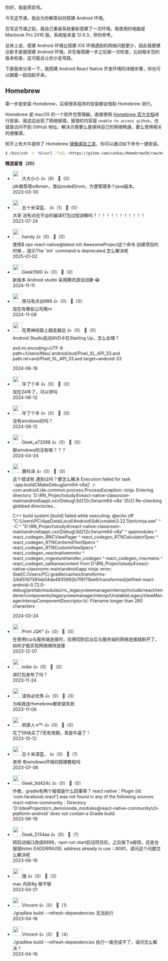你好，我是蒋宏伟。

今天这节课，我会为你解答如何搭建 Android 环境。

在写这节课之前，我自己重装系统重新搭建了一次环境。我使用的电脑是 Macbook Pro 2016 版，系统版本是 12.6.3，供你参考。

总体上说，搭建 Android 环境比搭建 iOS 环境遇到的网络问题更少，因此我更建议新手直接搭建 Android 环境。并在每搭建一步之后做一次检查，比如相关包的版本检查，这可能会让你少走弯路。

下面我来分享一下，我搭建 Android React Native 开发环境的详细步骤，你也可以跟着一起动起手来。

## Homebrew

第一步是安装 Homebrew，后续很多程序的安装都会借助 Homebrew 进行。

Homebrew 是 macOS 的一个软件包管理器。直接使用 [Homebrew 官方文档](https://brew.sh/)进行安装，我这边出现了网络报错。报错的内容是 `unable to access github`，也就是访问不到 GitHub 地址。解决方案要么是保持自己的网络畅通，要么使用相关的镜像源。

知乎上有大牛提供了 Homebrew [镜像源及工具](https://zhuanlan.zhihu.com/p/111014448)，你可以通过如下命令一键安装。

```bash
$ /bin/zsh -c "$(curl -fsSL <https://gitee.com/cunkai/HomebrewCN/raw/master/Homebrew.sh>)"
```
<div><strong>精选留言（20）</strong></div><ul>
<li><img src="https://static001.geekbang.org/account/avatar/00/21/3c/55/74844d08.jpg" width="30px"><span>大大小小</span> 👍（9） 💬（0）<div>jdk推荐用sdkman，类似node的nvm，方便管理多个java版本。</div>2023-03-30</li><br/><li><img src="https://static001.geekbang.org/account/avatar/00/10/7e/1c/29d0bc42.jpg" width="30px"><span>五十米深蓝，</span> 👍（1） 💬（0）<div>大哥 没有对应平台的编译打包过程讲解吗？！！！！！！！！！！！</div>2023-07-24</li><br/><li><img src="" width="30px"><span>handy</span> 👍（0） 💬（0）<div>使用$ npx react-native@latest init AwesomeProject这个命令
创建项目的时候 ，提示The `init` command is deprecated.怎么解决呢</div>2025-01-02</li><br/><li><img src="https://static001.geekbang.org/account/avatar/00/1e/f5/95/a362f01b.jpg" width="30px"><span>Geek1560</span> 👍（0） 💬（0）<div>新版本 Android studio 采用腾讯源没动静 😂</div>2024-11-11</li><br/><li><img src="https://static001.geekbang.org/account/avatar/00/11/d7/bd/50d98f9e.jpg" width="30px"><span>黑马有点白986</span> 👍（0） 💬（0）<div>现在有哪些公司用rn</div>2024-11-08</li><br/><li><img src="https://static001.geekbang.org/account/avatar/00/15/56/ba/a45e3a8f.jpg" width="30px"><span>在男神经路上越走越远</span> 👍（0） 💬（0）<div>Android Studio启动AVD卡在Starting Up，怎么处理？

avd.ini.encoding=UTF-8
path=&#47;Users&#47;Mao&#47;.android&#47;avd&#47;Pixel_XL_API_33.avd
path.rel=avd&#47;Pixel_XL_API_33.avd
target=android-33
</div>2024-06-18</li><br/><li><img src="https://static001.geekbang.org/account/avatar/00/23/f4/72/7321e152.jpg" width="30px"><span>羊了个羊</span> 👍（0） 💬（0）<div>现在24年了，可以学吗</div>2024-06-12</li><br/><li><img src="https://static001.geekbang.org/account/avatar/00/23/f4/72/7321e152.jpg" width="30px"><span>羊了个羊</span> 👍（0） 💬（0）<div>没有windows的吗？</div>2024-06-12</li><br/><li><img src="" width="30px"><span>Geek_a73298</span> 👍（0） 💬（0）<div>额windows的没有嘛？？？</div>2024-04-24</li><br/><li><img src="" width="30px"><span>黄科泽</span> 👍（0） 💬（0）<div>这个错误有 遇到过吗？要怎么解决
Execution failed for task &#39;:app:buildCMakeDebug[arm64-v8a]&#39;.
&gt; com.android.ide.common.process.ProcessException: ninja: Entering directory `D:\RN_Project\study4\react-native-classroom-main\android\app\.cxx\Debug\3d212c3w\arm64-v8a&#39;
  [0&#47;2] Re-checking globbed directories...

  C++ build system [build] failed while executing:
      @echo off
      &quot;C:\\Users\\PC\\AppData\\Local\\Android\\Sdk\\cmake\\3.22.1\\bin\\ninja.exe&quot; ^
        -C ^
        &quot;D:\\RN_Project\\study4\\react-native-classroom-main\\android\\app\\.cxx\\Debug\\3d212c3w\\arm64-v8a&quot; ^
        appmodules ^
        react_codegen_RNCViewPager ^
        react_codegen_RTNCalculatorSpec ^
        react_codegen_RTNCenteredTextSpecs ^
        react_codegen_RTNCustomViewSpecs ^
        react_codegen_reactnativemmkv ^
        react_codegen_rngesturehandler_codegen ^
        react_codegen_rnscreens ^
        react_codegen_safeareacontext
    from D:\RN_Project\study4\react-native-classroom-main\android\app
  ninja: error: Stat(C:&#47;Users&#47;PC&#47;.gradle&#47;caches&#47;transforms-3&#47;b65107381eb04de4935992b7f9f75be6&#47;transformed&#47;jetified-react-android-0.72.0-debug&#47;prefab&#47;modules&#47;rrc_legacyviewmanagerinterop&#47;include&#47;react&#47;renderer&#47;components&#47;legacyviewmanagerinterop&#47;UnstableLegacyViewManagerInteropComponentDescriptor.h): Filename longer than 260 characters</div>2024-03-24</li><br/><li><img src="https://static001.geekbang.org/account/avatar/00/1f/f2/6e/6f621806.jpg" width="30px"><span>Print JQK°</span> 👍（0） 💬（0）<div>在使用tcp与服务端连接时，应用切到后台后与服务端的网络连接就断开了，如何才能实现网络保持连接</div>2023-12-07</li><br/><li><img src="https://static001.geekbang.org/account/avatar/00/14/91/06/795a2f92.jpg" width="30px"><span>mike</span> 👍（0） 💬（0）<div>讲打包发布了吗？</div>2023-11-24</li><br/><li><img src="https://static001.geekbang.org/account/avatar/00/1e/e9/58/7bb2c561.jpg" width="30px"><span>请务必优秀</span> 👍（0） 💬（0）<div>为啥我连Homebrew都安装失败</div>2023-11-06</li><br/><li><img src="https://static001.geekbang.org/account/avatar/00/35/81/d0/d709518c.jpg" width="30px"><span>侗家人ᯤ⁶ᴳ</span> 👍（0） 💬（0）<div>花了59块买了7天有效期，真是牛逼了！</div>2023-10-12</li><br/><li><img src="https://static001.geekbang.org/account/avatar/00/10/7e/1c/29d0bc42.jpg" width="30px"><span>五十米深蓝，</span> 👍（0） 💬（1）<div>老师 有windows环境的搭建教程吗</div>2023-07-06</li><br/><li><img src="" width="30px"><span>Geek_9d424c</span> 👍（0） 💬（0）<div>作者，gradle有两个报错是什么回事呀？
react native：Plugin [id: &#39;com.facebook.react&#39;] was not found in any of the following sources
react-native-community：Directory &#39;D:\IdeaProjects\rn_demo\node_modules\@react-native-community\cli-platform-android&#39; does not contain a Gradle build.</div>2023-06-19</li><br/><li><img src="http://thirdwx.qlogo.cn/mmopen/vi_32/DYAIOgq83eqfyDSar733ibKLTbwv7ocMlx5maCtcUlo31mJE1msVRoyMcKON88vKkGFTZe0Nux3y527cUUwLdSg/132" width="30px"><span>Geek_5134aa</span> 👍（0） 💬（1）<div>把启动端口改成8899，npm run start启动项目后，之后按下a按钮，还是会报错listen EADDRINUSE: address already in use :::8081，请问这个问题怎么解决呢</div>2023-06-16</li><br/><li><img src="https://static001.geekbang.org/account/avatar/00/0f/eb/a9/27e48f27.jpg" width="30px"><span>理</span> 👍（0） 💬（3）<div>mac 内存8g 够不够</div>2023-04-21</li><br/><li><img src="https://static001.geekbang.org/account/avatar/00/0f/5e/5a/09d846b8.jpg" width="30px"><span>Vincent</span> 👍（0） 💬（1）<div>.&#47;gradlew build --refresh-dependencies 无法执行</div>2023-04-16</li><br/><li><img src="https://static001.geekbang.org/account/avatar/00/0f/5e/5a/09d846b8.jpg" width="30px"><span>Vincent</span> 👍（0） 💬（4）<div>.&#47;gradlew build --refresh-dependencies  执行一直完成不了，请问怎么解决？</div>2023-04-16</li><br/>
</ul>